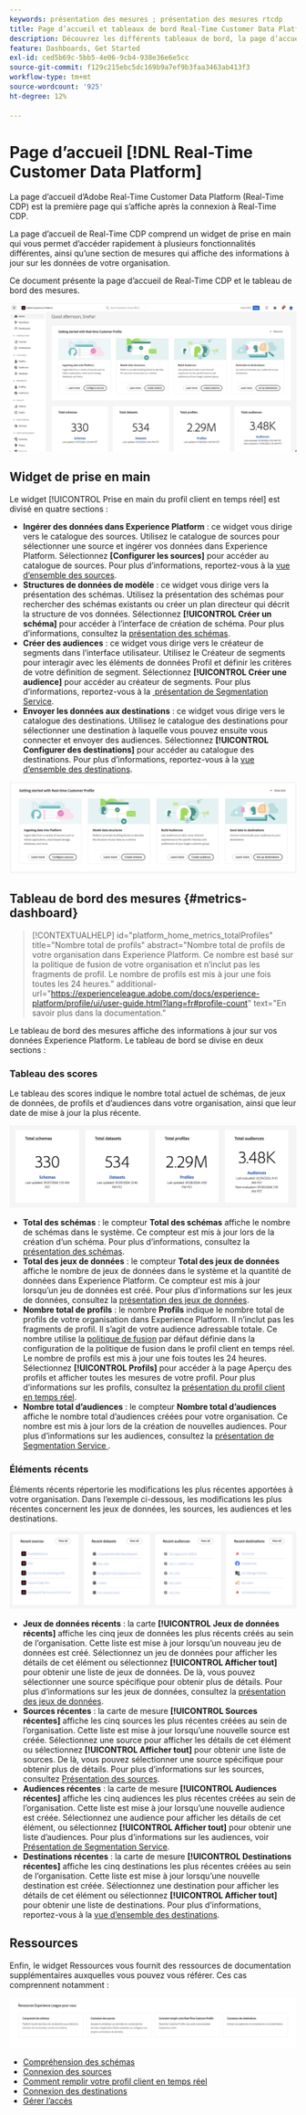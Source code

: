 ```yaml
---
keywords: présentation des mesures ; présentation des mesures rtcdp
title: Page d’accueil et tableaux de bord Real-Time Customer Data Platform
description: Découvrez les différents tableaux de bord, la page d’accueil et la première expérience client d’Adobe Real-Time CDP.
feature: Dashboards, Get Started
exl-id: ced5b69c-5bb5-4e06-9cb4-938e36e6e5cc
source-git-commit: f129c215ebc5dc169b9a7ef9b3faa3463ab413f3
workflow-type: tm+mt
source-wordcount: '925'
ht-degree: 12%

---
```


# Page d’accueil [!DNL Real-Time Customer Data Platform]

La page d’accueil d’Adobe Real-Time Customer Data Platform (Real-Time CDP) est la première page qui s’affiche après la connexion à Real-Time CDP.

La page d’accueil de Real-Time CDP comprend un widget de prise en main qui vous permet d’accéder rapidement à plusieurs fonctionnalités différentes, ainsi qu’une section de mesures qui affiche des informations à jour sur les données de votre organisation.

Ce document présente la page d’accueil de Real-Time CDP et le tableau de bord des mesures.

![Page d’accueil de l’interface utilisateur d’Experience Platform.](assets/platform-home/home.png)

## Widget de prise en main

Le widget [!UICONTROL Prise en main du profil client en temps réel] est divisé en quatre sections :

* **Ingérer des données dans Experience Platform** : ce widget vous dirige vers le catalogue des sources. Utilisez le catalogue de sources pour sélectionner une source et ingérer vos données dans Experience Platform. Sélectionnez **[Configurer les sources]** pour accéder au catalogue de sources. Pour plus d’informations, reportez-vous à la [vue d’ensemble des sources](../sources/home.md).
* **Structures de données de modèle** : ce widget vous dirige vers la présentation des schémas. Utilisez la présentation des schémas pour rechercher des schémas existants ou créer un plan directeur qui décrit la structure de vos données. Sélectionnez **[!UICONTROL Créer un schéma]** pour accéder à l’interface de création de schéma. Pour plus d’informations, consultez la [présentation des schémas](../xdm/home.md).
* **Créer des audiences** : ce widget vous dirige vers le créateur de segments dans l’interface utilisateur. Utilisez le Créateur de segments pour interagir avec les éléments de données Profil et définir les critères de votre définition de segment. Sélectionnez **[!UICONTROL Créer une audience]** pour accéder au créateur de segments. Pour plus d’informations, reportez-vous à la [&#x200B; présentation de Segmentation Service &#x200B;](../segmentation/home.md).
* **Envoyer les données aux destinations** : ce widget vous dirige vers le catalogue des destinations. Utilisez le catalogue des destinations pour sélectionner une destination à laquelle vous pouvez ensuite vous connecter et envoyer des audiences. Sélectionnez **[!UICONTROL Configurer des destinations]** pour accéder au catalogue des destinations. Pour plus d’informations, reportez-vous à la [vue d’ensemble des destinations](../destinations/home.md).

![Page d’accueil de l’interface utilisateur d’Experience Platform affichant le widget de prise en main](assets/platform-home/getting-started-widget.png)

## Tableau de bord des mesures {#metrics-dashboard}

>[!CONTEXTUALHELP]
>id="platform_home_metrics_totalProfiles"
>title="Nombre total de profils"
>abstract="Nombre total de profils de votre organisation dans Experience Platform. Ce nombre est basé sur la politique de fusion de votre organisation et n’inclut pas les fragments de profil. Le nombre de profils est mis à jour une fois toutes les 24 heures."
>additional-url="https://experienceleague.adobe.com/docs/experience-platform/profile/ui/user-guide.html?lang=fr#profile-count" text="En savoir plus dans la documentation."

Le tableau de bord des mesures affiche des informations à jour sur vos données Experience Platform. Le tableau de bord se divise en deux sections :

### Tableau des scores

Le tableau des scores indique le nombre total actuel de schémas, de jeux de données, de profils et d’audiences dans votre organisation, ainsi que leur date de mise à jour la plus récente.

![Section tableau des scores de la page d’accueil de l’interface utilisateur d’Experience Platform.](assets/platform-home/leaderboard.png)

* **Total des schémas** : le compteur **Total des schémas** affiche le nombre de schémas dans le système. Ce compteur est mis à jour lors de la création d’un schéma. Pour plus d’informations, consultez la [présentation des schémas](../xdm/home.md).
* **Total des jeux de données** : le compteur **Total des jeux de données** affiche le nombre de jeux de données dans le système et la quantité de données dans Experience Platform. Ce compteur est mis à jour lorsqu’un jeu de données est créé. Pour plus d’informations sur les jeux de données, consultez la [présentation des jeux de données](../catalog/datasets/overview.md).
* **Nombre total de profils** : le nombre **Profils** indique le nombre total de profils de votre organisation dans Experience Platform. Il n’inclut pas les fragments de profil. Il s’agit de votre audience adressable totale. Ce nombre utilise la [politique de fusion](profile/merge-policies.md) par défaut définie dans la configuration de la politique de fusion dans le profil client en temps réel. Le nombre de profils est mis à jour une fois toutes les 24 heures. Sélectionnez **[!UICONTROL Profils]** pour accéder à la page Aperçu des profils et afficher toutes les mesures de votre profil. Pour plus d’informations sur les profils, consultez la [présentation du profil client en temps réel](../profile/home.md).
* **Nombre total d’audiences** : le compteur **Nombre total d’audiences** affiche le nombre total d’audiences créées pour votre organisation. Ce nombre est mis à jour lors de la création de nouvelles audiences. Pour plus d’informations sur les audiences, consultez la [&#x200B; présentation de Segmentation Service &#x200B;](../segmentation/home.md).

### Éléments récents

Éléments récents répertorie les modifications les plus récentes apportées à votre organisation. Dans l’exemple ci-dessous, les modifications les plus récentes concernent les jeux de données, les sources, les audiences et les destinations.

![Section Éléments récents de la page d’accueil de l’interface utilisateur d’Experience Platform.](assets/platform-home/recent-items.png)

* **Jeux de données récents** : la carte **[!UICONTROL Jeux de données récents]** affiche les cinq jeux de données les plus récents créés au sein de l’organisation. Cette liste est mise à jour lorsqu’un nouveau jeu de données est créé. Sélectionnez un jeu de données pour afficher les détails de cet élément ou sélectionnez **[!UICONTROL Afficher tout]** pour obtenir une liste de jeux de données. De là, vous pouvez sélectionner une source spécifique pour obtenir plus de détails. Pour plus d’informations sur les jeux de données, consultez la [présentation des jeux de données](../catalog/datasets/overview.md).
* **Sources récentes** : la carte de mesure **[!UICONTROL Sources récentes]** affiche les cinq sources les plus récentes créées au sein de l’organisation. Cette liste est mise à jour lorsqu’une nouvelle source est créée. Sélectionnez une source pour afficher les détails de cet élément ou sélectionnez **[!UICONTROL Afficher tout]** pour obtenir une liste de sources. De là, vous pouvez sélectionner une source spécifique pour obtenir plus de détails. Pour plus d’informations sur les sources, consultez [Présentation des sources](../sources/home.md).
* **Audiences récentes** : la carte de mesure **[!UICONTROL Audiences récentes]** affiche les cinq audiences les plus récentes créées au sein de l’organisation. Cette liste est mise à jour lorsqu’une nouvelle audience est créée. Sélectionnez une audience pour afficher les détails de cet élément, ou sélectionnez **[!UICONTROL Afficher tout]** pour obtenir une liste d’audiences. Pour plus d’informations sur les audiences, voir [Présentation de Segmentation Service](../segmentation/home.md).
* **Destinations récentes** : la carte de mesure **[!UICONTROL Destinations récentes]** affiche les cinq destinations les plus récentes créées au sein de l’organisation. Cette liste est mise à jour lorsqu’une nouvelle destination est créée. Sélectionnez une destination pour afficher les détails de cet élément ou sélectionnez **[!UICONTROL Afficher tout]** pour obtenir une liste de destinations. Pour plus d’informations, reportez-vous à la [vue d’ensemble des destinations](../destinations/home.md).

## Ressources

Enfin, le widget Ressources vous fournit des ressources de documentation supplémentaires auxquelles vous pouvez vous référer. Ces cas comprennent notamment :

![Section ressources de la page d’accueil de l’interface utilisateur d’Experience Platform.](assets/platform-home/resources.png)

* [Compréhension des schémas](../xdm/schema/composition.md)
* [Connexion des sources](../sources/home.md)
* [Comment remplir votre profil client en temps réel](../profile/home.md)
* [Connexion des destinations](../destinations/home.md)
* [Gérer l’accès](../access-control/abac/overview.md)

<!-- ### Successful profile records

In the leaderboard **[!UICONTROL Successful profile records]** shows the total number of records that have been successfully processed into the profile.

There is also a metric card that shows the percentage of successful records. Select **[!UICONTROL View datasets]** to see more details about the profile records. Hover over the colored area of the graph to see additional details:

![image](assets/home-profilerecords-details.PNG)

The number of successful profile records is updated hourly. 

For more information about profiles, see [A unified view of your customer in Real-Time CDP](profile/profile-overview.md).

### Total profile records

The **[!UICONTROL Total profile records]** metric card shows the total number of data records enabled to feed into the profiles, and the percentage that are successful, updated once per day. This does not include all data in the data lake, because some data might not be enabled to feed into the profiles.

 Hover over the colored area of the graph to see additional details about the successful profiles:

![image](assets/home-profile-details.PNG)

Select **[!UICONTROL View profiles]** to see more details about the profile records.

For more information about profiles, see [A unified view of your customer in Real-Time CDP](profile/profile-overview.md).

For more information about viewing a specific profile, see [Profile viewer](profile/profile-viewer.md).

### Failed profile records

In the leaderboard, **[!UICONTROL Failed profile records]** counts the number of records that failed to process into the profile.

The **[!UICONTROL Failed profile records]** metric card shows this count, and includes a graphical representation that helps you see how failures have trended during the time shown below the graphic. This chart is updated hourly. Select **[!UICONTROL View datasets]** to see more details about the profile records.

The number of failed profile records is updated hourly. -->
